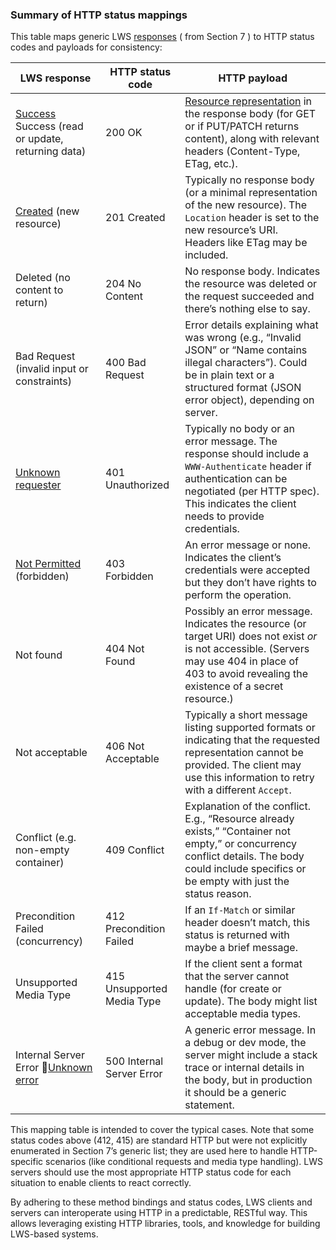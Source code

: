 ### Summary of HTTP status mappings
This table maps generic LWS [responses](https://w3c.github.io/lws-protocol/spec/#dfn-responses) ( from Section 7 ) to HTTP status codes and payloads for consistency:

| LWS response | HTTP status code | HTTP payload |
| ----- | ----- | ----- |
| [Success](https://w3c.github.io/lws-protocol/spec/#dfn-success) Success (read or update, returning data) | 200 OK | [Resource representation](https://w3c.github.io/lws-protocol/spec/#dfn-resource-representation) in the response body (for GET or if PUT/PATCH returns content), along with relevant headers (Content-Type, ETag, etc.). |
| [Created](https://w3c.github.io/lws-protocol/spec/#dfn-created) (new resource) | 201 Created | Typically no response body (or a minimal representation of the new resource). The `Location` header is set to the new resource’s URI. Headers like ETag may be included. |
| Deleted (no content to return) | 204 No Content | No response body. Indicates the resource was deleted or the request succeeded and there’s nothing else to say. |
| Bad Request (invalid input or constraints) | 400 Bad Request | Error details explaining what was wrong (e.g., “Invalid JSON” or “Name contains illegal characters”). Could be in plain text or a structured format (JSON error object), depending on server. |
| [Unknown requester](https://w3c.github.io/lws-protocol/spec/#dfn-unknown-requester) | 401 Unauthorized | Typically no body or an error message. The response should include a `WWW-Authenticate` header if authentication can be negotiated (per HTTP spec). This indicates the client needs to provide credentials. |
| [Not Permitted](https://w3c.github.io/lws-protocol/spec/#dfn-not-permitted) (forbidden) | 403 Forbidden | An error message or none. Indicates the client’s credentials were accepted but they don’t have rights to perform the operation. |
| Not found | 404 Not Found | Possibly an error message. Indicates the resource (or target URI) does not exist *or* is not accessible. (Servers may use 404 in place of 403 to avoid revealing the existence of a secret resource.) |
| Not acceptable | 406 Not Acceptable | Typically a short message listing supported formats or indicating that the requested representation cannot be provided. The client may use this information to retry with a different `Accept`. |
| Conflict (e.g. non-empty container) | 409 Conflict | Explanation of the conflict. E.g., “Resource already exists,” “Container not empty,” or concurrency conflict details. The body could include specifics or be empty with just the status reason. |
| Precondition Failed (concurrency) | 412 Precondition Failed  | If an `If-Match` or similar header doesn’t match, this status is returned with maybe a brief message. |
| Unsupported Media Type | 415 Unsupported Media Type | If the client sent a format that the server cannot handle (for create or update). The body might list acceptable media types. |
| Internal Server Error [Unknown error](https://w3c.github.io/lws-protocol/spec/#dfn-unknown-error) | 500 Internal Server Error | A generic error message. In a debug or dev mode, the server might include a stack trace or internal details in the body, but in production it should be a generic statement. |

This mapping table is intended to cover the typical cases. Note that some status codes above (412, 415\) are standard HTTP but were not explicitly enumerated in Section 7’s generic list; they are used here to handle HTTP-specific scenarios (like conditional requests and media type handling). LWS servers should use the most appropriate HTTP status code for each situation to enable clients to react correctly.

By adhering to these method bindings and status codes, LWS clients and servers can interoperate using HTTP in a predictable, RESTful way. This allows leveraging existing HTTP libraries, tools, and knowledge for building LWS-based systems.